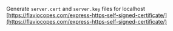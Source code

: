 Generate `server.cert` and `server.key` files for localhost
[https://flaviocopes.com/express-https-self-signed-certificate/](https://flaviocopes.com/express-https-self-signed-certificate/)

